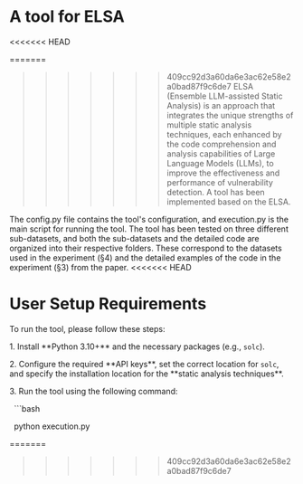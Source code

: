 # A tool for ELSA
<<<<<<< HEAD

=======
>>>>>>> 409cc92d3a60da6e3ac62e58e2a0bad87f9c6de7
ELSA (Ensemble LLM-assisted Static Analysis) is an approach that integrates the unique strengths of multiple static analysis techniques, each enhanced by the code comprehension and analysis capabilities of Large Language Models (LLMs), to improve the effectiveness and performance of vulnerability detection.
A tool has been implemented based on the ELSA.

The config.py file contains the tool's configuration, and execution.py is the main script for running the tool. The tool has been tested on three different sub-datasets, and both the sub-datasets and the detailed code are organized into their respective folders. These correspond to the datasets used in the experiment (§4) and the detailed examples of the code in the experiment (§3) from the paper.
<<<<<<< HEAD

# User Setup Requirements

To run the tool, please follow these steps:

1\. Install \*\*Python 3.10+\*\* and the necessary packages (e.g., `solc`).

2\. Configure the required \*\*API keys\*\*, set the correct location for `solc`, and specify the installation location for the \*\*static analysis techniques\*\*.

3\. Run the tool using the following command:

&nbsp;  ```bash

&nbsp;  python execution.py

=======
>>>>>>> 409cc92d3a60da6e3ac62e58e2a0bad87f9c6de7
